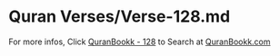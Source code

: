 # Quran Verses/Verse-128.md 

For more infos, Click [QuranBookk - 128](https://www.quranbookk.com/quran/search?q=128) to Search at [QuranBookk.com](http://quranbookk.com/)